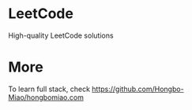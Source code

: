 # LeetCode

 High-quality LeetCode solutions

# More

To learn full stack, check https://github.com/Hongbo-Miao/hongbomiao.com
